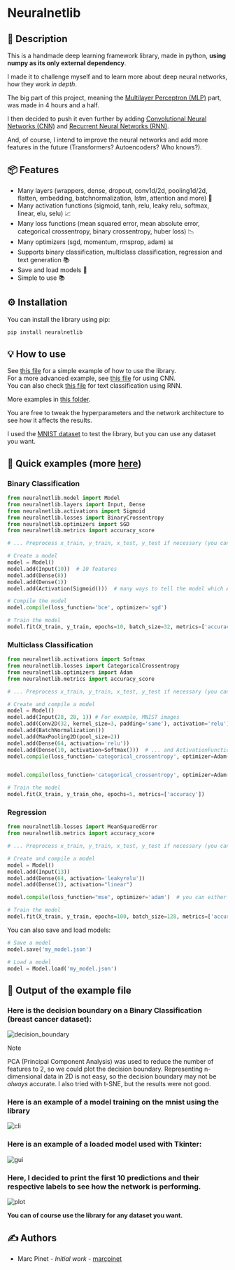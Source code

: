 # Neuralnetlib

## 📝 Description

This is a handmade deep learning framework library, made in python, **using numpy as its only external dependency**.

I made it to challenge myself and to learn more about deep neural networks, how they work _in depth_.

The big part of this project, meaning the [Multilayer Perceptron (MLP)](https://en.wikipedia.org/wiki/Multilayer_perceptron) part, was made in 4 hours and a half.

I then decided to push it even further by adding [Convolutional Neural Networks (CNN)](https://en.wikipedia.org/wiki/Convolutional_neural_network) and [Recurrent Neural Networks (RNN)](https://en.wikipedia.org/wiki/Recurrent_neural_network).

And, of course, I intend to improve the neural networks and add more features in the future (Transformers? Autoencoders? Who knows?).

## 📦 Features

- Many layers (wrappers, dense, dropout, conv1d/2d, pooling1d/2d, flatten, embedding, batchnormalization, lstm, attention and more) 🧠
- Many activation functions (sigmoid, tanh, relu, leaky relu, softmax, linear, elu, selu) 📈
- Many loss functions (mean squared error, mean absolute error, categorical crossentropy, binary crossentropy, huber loss) 📉
- Many optimizers (sgd, momentum, rmsprop, adam) 📊
- Supports binary classification, multiclass classification, regression and text generation 📚
- Save and load models 📁
- Simple to use 📚

## ⚙️ Installation

You can install the library using pip:

```bash
pip install neuralnetlib
```

## 💡 How to use

See [this file](examples/classification-regression/mnist_multiclass.ipynb) for a simple example of how to use the library.<br>
For a more advanced example, see [this file](examples/cnn-classification/cnn_classification_mnist.ipynb) for using CNN.<br>
You can also check [this file](examples/classification-regression/sentiment_analysis.ipynb) for text classification using RNN.<br>

More examples in [this folder](examples).

You are free to tweak the hyperparameters and the network architecture to see how it affects the results.

I used the [MNIST dataset](https://en.wikipedia.org/wiki/MNIST_database) to test the library, but you can use any dataset you want.

## 🚀 Quick examples (more [here](examples/))

### Binary Classification

```python
from neuralnetlib.model import Model
from neuralnetlib.layers import Input, Dense
from neuralnetlib.activations import Sigmoid
from neuralnetlib.losses import BinaryCrossentropy
from neuralnetlib.optimizers import SGD
from neuralnetlib.metrics import accuracy_score

# ... Preprocess x_train, y_train, x_test, y_test if necessary (you can use neuralnetlib.preprocess and neuralnetlib.utils)

# Create a model
model = Model()
model.add(Input(10))  # 10 features
model.add(Dense(8))
model.add(Dense(1))
model.add(Activation(Sigmoid()))  # many ways to tell the model which Activation Function you'd like, see the next example

# Compile the model
model.compile(loss_function='bce', optimizer='sgd')

# Train the model
model.fit(X_train, y_train, epochs=10, batch_size=32, metrics=['accuracy'])
```

### Multiclass Classification

```python
from neuralnetlib.activations import Softmax
from neuralnetlib.losses import CategoricalCrossentropy
from neuralnetlib.optimizers import Adam
from neuralnetlib.metrics import accuracy_score

# ... Preprocess x_train, y_train, x_test, y_test if necessary (you can use neuralnetlib.preprocess and neuralnetlib.utils)

# Create and compile a model
model = Model()
model.add(Input(28, 28, 1)) # For example, MNIST images
model.add(Conv2D(32, kernel_size=3, padding='same'), activation='relu')  # activation supports both str...
model.add(BatchNormalization())
model.add(MaxPooling2D(pool_size=2))
model.add(Dense(64, activation='relu'))
model.add(Dense(10, activation=Softmax()))  # ... and ActivationFunction objects
model.compile(loss_function='categorical_crossentropy', optimizer=Adam())


model.compile(loss_function='categorical_crossentropy', optimizer=Adam())  # same for loss_function and optimizer

# Train the model
model.fit(X_train, y_train_ohe, epochs=5, metrics=['accuracy'])
```

### Regression

```python
from neuralnetlib.losses import MeanSquaredError
from neuralnetlib.metrics import accuracy_score

# ... Preprocess x_train, y_train, x_test, y_test if necessary (you can use neuralnetlib.preprocess and neuralnetlib.utils)

# Create and compile a model
model = Model()
model.add(Input(13))
model.add(Dense(64, activation='leakyrelu'))
model.add(Dense(1), activation="linear")

model.compile(loss_function="mse", optimizer='adam')  # you can either put acronyms or full name

# Train the model
model.fit(X_train, y_train, epochs=100, batch_size=128, metrics=['accuracy'])
```

You can also save and load models:

```python
# Save a model
model.save('my_model.json')

# Load a model
model = Model.load('my_model.json')
```

## 📜 Output of the example file

### Here is the decision boundary on a Binary Classification (breast cancer dataset):

![decision_boundary](resources/img/decision_boundary.gif)

> [!NOTE]
> PCA (Principal Component Analysis) was used to reduce the number of features to 2, so we could plot the decision boundary.
> Representing n-dimensional data in 2D is not easy, so the decision boundary may not be *always* accurate.
> I also tried with t-SNE, but the results were not good.

### Here is an example of a model training on the mnist using the library

![cli](resources/img/cli.gif)

### Here is an example of a loaded model used with Tkinter:

![gui](resources/img/gui.gif)

### Here, I decided to print the first 10 predictions and their respective labels to see how the network is performing.

![plot](resources/img/plot.png)

**You can __of course__ use the library for any dataset you want.**

## ✍️ Authors

- Marc Pinet - *Initial work* - [marcpinet](https://github.com/marcpinet)
